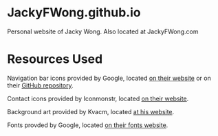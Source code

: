 # JackyFWong.github.io
Personal website of Jacky Wong.
Also located at JackyFWong.com

# Resources Used
Navigation bar icons provided by Google, located [on their website](https://material.io/tools/icons/) or on their [GitHub repository](https://github.com/google/material-design-icons).

Contact icons provided by Iconmonstr, located [on their website](https://iconmonstr.com/).

Background art provided by Kvacm, located [at his website](http://www.kvacmart.com/).

Fonts provded by Google, located [on their fonts website](https://fonts.google.com/).
